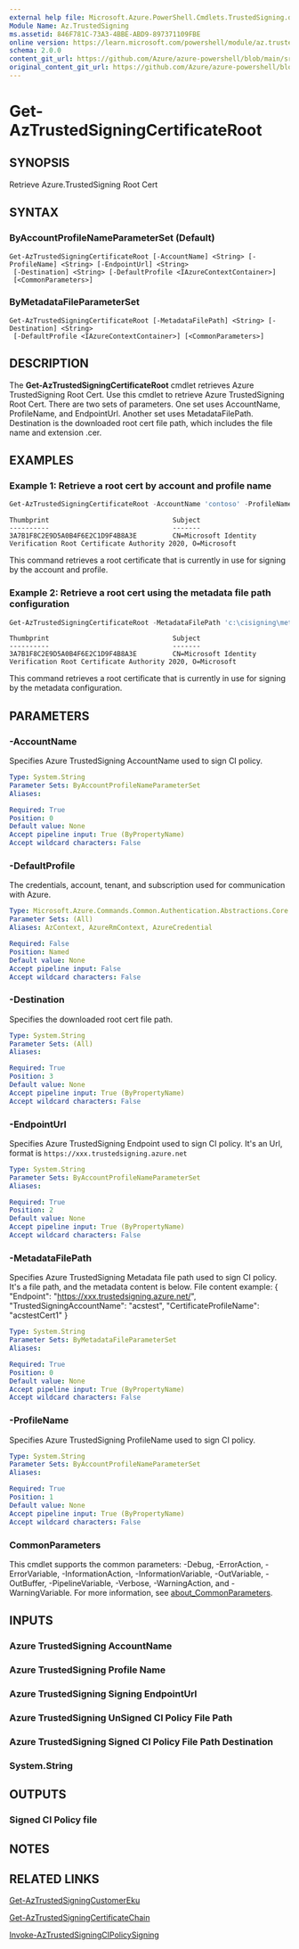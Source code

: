 ```yaml
---
external help file: Microsoft.Azure.PowerShell.Cmdlets.TrustedSigning.dll-Help.xml
Module Name: Az.TrustedSigning
ms.assetid: 846F781C-73A3-4BBE-ABD9-897371109FBE
online version: https://learn.microsoft.com/powershell/module/az.trustedsigning/get-aztrustedsigningcertificateroot
schema: 2.0.0
content_git_url: https://github.com/Azure/azure-powershell/blob/main/src/TrustedSigning/TrustedSigning/help/Get-AzTrustedSigningCertificateRoot.md
original_content_git_url: https://github.com/Azure/azure-powershell/blob/main/src/TrustedSigning/TrustedSigning/help/Get-AzTrustedSigningCertificateRoot.md
---
```


# Get-AzTrustedSigningCertificateRoot

## SYNOPSIS
Retrieve Azure.TrustedSigning Root Cert

## SYNTAX

### ByAccountProfileNameParameterSet (Default)
```
Get-AzTrustedSigningCertificateRoot [-AccountName] <String> [-ProfileName] <String> [-EndpointUrl] <String>
 [-Destination] <String> [-DefaultProfile <IAzureContextContainer>]
 [<CommonParameters>]
```

### ByMetadataFileParameterSet
```
Get-AzTrustedSigningCertificateRoot [-MetadataFilePath] <String> [-Destination] <String>
 [-DefaultProfile <IAzureContextContainer>] [<CommonParameters>]
```

## DESCRIPTION
The **Get-AzTrustedSigningCertificateRoot** cmdlet retrieves Azure TrustedSigning Root Cert.
Use this cmdlet to retrieve Azure TrustedSigning Root Cert.
There are two sets of parameters. One set uses AccountName, ProfileName, and EndpointUrl. 
Another set uses MetadataFilePath.
Destination is the downloaded root cert file path, which includes the file name and extension .cer.

## EXAMPLES

### Example 1: Retrieve a root cert by account and profile name
```powershell
Get-AzTrustedSigningCertificateRoot -AccountName 'contoso' -ProfileName 'contososigning' -EndpointUrl 'https://wus.trustedsigning.azure.net' -Destination 'c:\acs\certificateroot.cer'
```

```output
Thumbprint                               Subject
----------                               -------
3A7B1F8C2E9D5A0B4F6E2C1D9F4B8A3E         CN=Microsoft Identity Verification Root Certificate Authority 2020, O=Microsoft
```

This command retrieves a root certificate that is currently in use for signing by the account and profile.

### Example 2: Retrieve a root cert using the metadata file path configuration

```powershell
Get-AzTrustedSigningCertificateRoot -MetadataFilePath 'c:\cisigning\metadata_input.json' -Destination 'c:\acs\certificateroot.cer'
```

```output
Thumbprint                               Subject
----------                               -------
3A7B1F8C2E9D5A0B4F6E2C1D9F4B8A3E         CN=Microsoft Identity Verification Root Certificate Authority 2020, O=Microsoft
```

This command retrieves a root certificate that is currently in use for signing by the metadata configuration.

## PARAMETERS

### -AccountName
Specifies Azure TrustedSigning AccountName used to sign CI policy.

```yaml
Type: System.String
Parameter Sets: ByAccountProfileNameParameterSet
Aliases:

Required: True
Position: 0
Default value: None
Accept pipeline input: True (ByPropertyName)
Accept wildcard characters: False
```

### -DefaultProfile
The credentials, account, tenant, and subscription used for communication with Azure.

```yaml
Type: Microsoft.Azure.Commands.Common.Authentication.Abstractions.Core.IAzureContextContainer
Parameter Sets: (All)
Aliases: AzContext, AzureRmContext, AzureCredential

Required: False
Position: Named
Default value: None
Accept pipeline input: False
Accept wildcard characters: False
```

### -Destination
Specifies the downloaded root cert file path. 

```yaml
Type: System.String
Parameter Sets: (All)
Aliases:

Required: True
Position: 3
Default value: None
Accept pipeline input: True (ByPropertyName)
Accept wildcard characters: False
```

### -EndpointUrl
Specifies Azure TrustedSigning Endpoint used to sign CI policy. It's an Url, format is `https://xxx.trustedsigning.azure.net`

```yaml
Type: System.String
Parameter Sets: ByAccountProfileNameParameterSet
Aliases:

Required: True
Position: 2
Default value: None
Accept pipeline input: True (ByPropertyName)
Accept wildcard characters: False
```

### -MetadataFilePath
Specifies Azure TrustedSigning Metadata file path used to sign CI policy. It's a file path, and the metadata content is below. File content example:
{
  "Endpoint": "https://xxx.trustedsigning.azure.net/",
  "TrustedSigningAccountName": "acstest",
  "CertificateProfileName": "acstestCert1"
}

```yaml
Type: System.String
Parameter Sets: ByMetadataFileParameterSet
Aliases:

Required: True
Position: 0
Default value: None
Accept pipeline input: True (ByPropertyName)
Accept wildcard characters: False
```

### -ProfileName
Specifies Azure TrustedSigning ProfileName used to sign CI policy.

```yaml
Type: System.String
Parameter Sets: ByAccountProfileNameParameterSet
Aliases:

Required: True
Position: 1
Default value: None
Accept pipeline input: True (ByPropertyName)
Accept wildcard characters: False
```

### CommonParameters
This cmdlet supports the common parameters: -Debug, -ErrorAction, -ErrorVariable, -InformationAction, -InformationVariable, -OutVariable, -OutBuffer, -PipelineVariable, -Verbose, -WarningAction, and -WarningVariable. For more information, see [about_CommonParameters](http://go.microsoft.com/fwlink/?LinkID=113216).

## INPUTS

### Azure TrustedSigning AccountName

### Azure TrustedSigning Profile Name

### Azure TrustedSigning Signing EndpointUrl

### Azure TrustedSigning UnSigned CI Policy File Path

### Azure TrustedSigning Signed CI Policy File Path Destination

### System.String

## OUTPUTS

### Signed CI Policy file

## NOTES

## RELATED LINKS

[Get-AzTrustedSigningCustomerEku](./Get-AzTrustedSigningCustomerEku.md)

[Get-AzTrustedSigningCertificateChain](./Get-AzTrustedSigningCertificateChain.md)

[Invoke-AzTrustedSigningCIPolicySigning](./Invoke-AzTrustedSigningCIPolicySigning.md)
